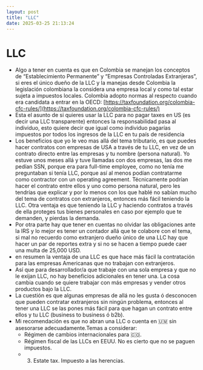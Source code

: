```yaml
---
layout: post
title: "LLC"
date: 2025-03-25 21:13:24
---
```


# LLC

- Algo a tener en cuenta es que en Colombia se manejan los conceptos de “Establecimiento Permanente” y “Empresas Controladas Extranjeras”, si eres el único dueño de la LLC y la manejas desde Colombia la legislación colombiana la considera una empresa local y como tal estar sujeta a impuestos locales. Colombia adopto normas al respecto cuando era candidata a entrar en la OECD: [https://taxfoundation.org/colombia-cfc-rules/](https://taxfoundation.org/colombia-cfc-rules/)
- Esta el asunto de si quieres usar la LLC para no pagar taxes en US (es decir una LLC transparente) entonces la responsabilidad pasa al individuo, esto quiere decir que igual como individuo pagarías impuestos por todos los ingresos de la LLC en tu país de residencia
- Los beneficios que yo le veo mas allá del tema tributario, es que puedes hacer contratos con empresas de USA a través de tu LLC, en vez de un contrato directo entre las empresas y tu nombre (persona natural). Yo estuve unos meses allá y tuve llamadas con dos empresas, las dos me pedían SSN, porque era para full-time employee, como no tenía me preguntaban si tenía LLC, porque así al menos podían contratarme como contractor con un operating agreement. Técnicamente podrían hacer el contrato entre ellos y uno como persona natural, pero les tendrías que explicar y por lo menos con los que hablé no sabían mucho del tema de contratos con extranjeros, entonces más fácil teniendo la LLC. Otra ventaja es que teniendo la LLC y haciendo contratos a través de ella proteges tus bienes personales en caso por ejemplo que te demanden, y pierdas la demanda.
- Por otra parte hay que tener en cuentas no olvidar las obligaciones ante la IRS y lo mejor es tener un contador allá que te colabore con el tema, si mal no recuerdo como extranjero dueño único de una LLC hay que hacer un par de reportes extra y si no se hacen a tiempo puede caer una multa de 25,000 USD.
- en resumen la ventaja de una LLC es que hace más fácil la contratación para las empresas Americanas que no trabajan con extranjeros.
- Así que para desarrollador/a que trabaje con una sola empresa y que no le exijan LLC, no hay beneficios adicionales en tener una. La cosa cambia cuando se quiere trabajar con más empresas y vender otros productos bajo la LLC.
- La cuestión es que algunas empresas de allá no les gusta ó desconocen que pueden contratar extranjeros sin ningún problema, entonces al tener una LLC se las pones más fácil para que hagan un contrato entre ellos y tu LLC (business to business ó b2b).
- Mi recomendación es que no abran una LLC o cuenta en 🇺🇲 sin asesorarse adecuadamente.Temas a considerar:
    - Régimen de cambios internacionales para 🇨🇴.
    - Régimen fiscal de las LLCs en EEUU. No es cierto que no se paguen impuestos.
    - 3. Estate tax. Impuesto a las herencias.